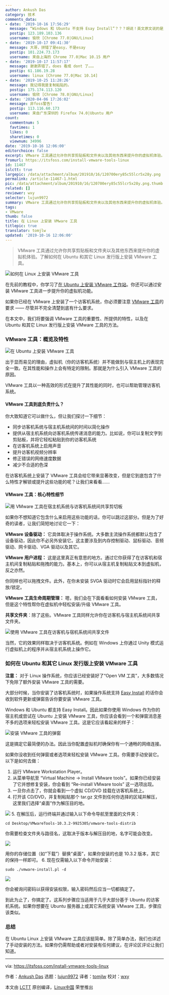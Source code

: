 ```yaml
---
author: Ankush Das
category: 技术
comments_data:
- date: '2019-10-16 17:56:29'
  message: “Windows 和 Ubuntu 不支持 Esay Install”？？？胡说！英文原文说的是支持，怎么翻译成不支持了？
  postip: 123.189.103.136
  username: 愉欣 [Chrome 77.0|GNU/Linux]
- date: '2019-10-17 09:41:30'
  message: 大哥，拼错了是easy，不是esay
  postip: 101.224.73.173
  username: 来自上海的 Chrome 77.0|Mac 10.15 用户
- date: '2019-10-17 11:57:17'
  message: 谢谢弄错了。does 看成 dont 了。。。
  postip: 61.186.19.28
  username: linux [Chrome 77.0|Mac 10.14]
- date: '2019-10-25 11:28:26'
  message: 我记得我是复制粘贴的。
  postip: 175.174.113.120
  username: 愉欣 [Chrome 78.0|GNU/Linux]
- date: '2020-04-06 17:26:02'
  message: 非foss警告!
  postip: 113.116.60.173
  username: 来自广东深圳的 Firefox 74.0|Ubuntu 用户
count:
  commentnum: 5
  favtimes: 1
  likes: 0
  sharetimes: 0
  viewnum: 34996
date: '2019-10-16 12:06:00'
editorchoice: false
excerpt: VMware 工具通过允许你共享剪贴板和文件夹以及其他东西来提升你的虚拟机体验。
fromurl: https://itsfoss.com/install-vmware-tools-linux
id: 11467
islctt: true
largepic: /data/attachment/album/201910/16/120700ery85c55lcr5x28y.png
permalink: /article-11467-1.html
pic: /data/attachment/album/201910/16/120700ery85c55lcr5x28y.png.thumb.jpg
related: []
reviewer: wxy
selector: lujun9972
summary: VMware 工具通过允许你共享剪贴板和文件夹以及其他东西来提升你的虚拟机体验。
tags:
- VMware
thumb: false
title: 在 Linux 上安装 VMware 工具
titlepic: true
translator: tomjlw
updated: '2019-10-16 12:06:00'
---
```



> 
> VMware 工具通过允许你共享剪贴板和文件夹以及其他东西来提升你的虚拟机体验。了解如何在 Ubuntu 和其它 Linux 发行版上安装 VMware 工具。
> 
> 
> 


![如何在 Linux 上安装 VMware 工具](/data/attachment/album/201910/16/120700ery85c55lcr5x28y.png)


在先前的教程中，你学习了[在 Ubuntu 上安装 VMware 工作站](https://itsfoss.com/install-vmware-player-ubuntu-1310/)。你还可以通过安装 VMware 工具进一步提升你的虚拟机功能。


如果你已经在 VMware 上安装了一个访客机系统，你必须要注意 [VMware 工具](https://kb.vmware.com/s/article/340)的要求 —— 尽管并不完全清楚到底有什么要求。


在本文中，我们将要强调 VMware 工具的重要性、所提供的特性，以及在 Ubuntu 和其它 Linux 发行版上安装 VMware 工具的方法。


### VMware 工具：概览及特性


![在 Ubuntu 上安装 VMware 工具](/data/attachment/album/201910/16/120702zneuuly1ues4jf46.jpg)


出于显而易见的理由，虚拟机（你的访客机系统）并不能做到与宿主机上的表现完全一致。在其性能和操作上会有特定的限制。那就是为什么引入 VMware 工具的原因。


VMware 工具以一种高效的形式在提升了其性能的同时，也可以帮助管理访客机系统。


#### VMware 工具到底负责什么？


你大致知道它可以做什么，但让我们探讨一下细节：


* 同步访客机系统与宿主机系统间的时间以简化操作
* 提供从宿主机系统向访客机系统传递消息的能力。比如说，你可以复制文字到剪贴板，并将它轻松粘贴到你的访客机系统
* 在访客机系统上启用声音
* 提升访客机视频分辨率
* 修正错误的网络速度数据
* 减少不合适的色深


在访客机系统上安装了 VMware 工具会给它带来显著改变，但是它到底包含了什么特性才解锁或提升这些功能的呢？让我们来看看……


#### VMware 工具：核心特性细节


![用 VMware 工具在宿主机系统与访客机系统间共享剪切板](/data/attachment/album/201910/16/120714gdcjtg8pprhjgd8y.gif)


如果你不想知道它包含什么来启用这些功能的话，你可以跳过这部分。但是为了好奇的读者，让我们简短地讨论它一下：


**VMware 设备驱动：** 它具体取决于操作系统。大多数主流操作系统都默认包含了设备驱动，因此你不必另外安装它。这主要涉及到内存控制驱动、鼠标驱动、音频驱动、网卡驱动、VGA 驱动以及其它。


**VMware 用户进程：** 这是这里真正有意思的地方。通过它你获得了在访客机和宿主机间复制粘贴和拖拽的能力。基本上，你可以从宿主机复制粘贴文本到虚拟机，反之亦然。


你同样也可以拖拽文件。此外，在你未安装 SVGA 驱动时它会启用鼠标指针的释放/锁定。


**VMware 工具生命周期管理：** 嗯，我们会在下面看看如何安装 VMware 工具，但是这个特性帮你在虚拟机中轻松安装/升级 VMware 工具。


**共享文件夹**：除了这些。VMware 工具同样允许你在访客机与宿主机系统间共享文件夹。


![使用 VMware 工具在访客机与宿机系统间共享文件](/data/attachment/album/201910/16/120721fnoq3ggntdzzqizq.jpg)


当然，它的效果同样取决于访客机系统。例如在 Windows 上你通过 Unity 模式运行虚拟机上的程序并从宿主机系统上操作它。


### 如何在 Ubuntu 和其它 Linux 发行版上安装 VMware 工具


**注意：** 对于 Linux 操作系统，你应该已经安装好了“Open VM 工具”，大多数情况下免除了额外安装 VMware 工具的需要。


大部分时候，当你安装了访客机系统时，如果操作系统支持 [Easy Install](https://docs.vmware.com/en/VMware-Workstation-Player-for-Linux/15.0/com.vmware.player.linux.using.doc/GUID-3F6B9D0E-6CFC-4627-B80B-9A68A5960F60.html) 的话你会收到软件更新或弹窗告诉你要安装 VMware 工具。


Windows 和 Ubuntu 都支持 Easy Install。因此如果你使用 Windows 作为你的宿主机或尝试在 Ubuntu 上安装 VMware 工具，你应该会看到一个和弹窗消息差不多的选项来轻松安装 VMware 工具。这是它应该看起来的样子：


![安装 VMware 工具的弹窗](/data/attachment/album/201910/16/120722zziw4mihb4ieqdu4.jpg)


这是搞定它最简便的办法。因此当你配置虚拟机时确保你有一个通畅的网络连接。


如果你没收到任何弹窗或者选项来轻松安装 VMware 工具。你需要手动安装它。以下是如何去做：


1. 运行 VMware Workstation Player。
2. 从菜单导航至 “Virtual Machine -> Install VMware tools”。如果你已经安装了它并想修复安装，你会看到 “Re-install VMware tools” 这一选项出现。
3. 一旦你点击了，你就会看到一个虚拟 CD/DVD 挂载在访客机系统上。
4. 打开该 CD/DVD，并复制粘贴那个 tar.gz 文件到任何你选择的区域并解压，这里我们选择“桌面”作为解压目的地。


![](/data/attachment/album/201910/16/120725wxyde8yx8ydhkd3c.jpg)
5. 在解压后，运行终端并通过输入以下命令导航至里面的文件夹：



```
cd Desktop/VMwareTools-10.3.2-9925305/vmware-tools-distrib
```

你需要检查文件夹与路径名，这取决于版本与解压目的地，名字可能会改变。


![](/data/attachment/album/201910/16/120726qc677ap7z00p76ii.jpg)


用你的存储位置（如“下载”）替换“桌面”，如果你安装的也是 10.3.2 版本，其它的保持一样即可。
6. 现在仅需输入以下命令开始安装：



```
sudo ./vmware-install.pl -d
```

![](/data/attachment/album/201910/16/120728idnry96yawdqh2tw.jpg)


你会被询问密码以获得安装权限，输入密码然后应当一切都搞定了。


到此为止了，你搞定了。这系列步骤应当适用于几乎大部分基于 Ubuntu 的访客机系统。如果你想要在 Ubuntu 服务器上或其它系统安装 VMware 工具，步骤应该类似。


### 总结


在 Ubuntu Linux 上安装 VMware 工具应该挺简单。除了简单办法，我们也详述了手动安装的方法。如果你仍需帮助或者对安装有任何建议，在评论区评论让我们知道。




---


via: <https://itsfoss.com/install-vmware-tools-linux>


作者：[Ankush Das](https://itsfoss.com/author/ankush/) 选题：[lujun9972](https://github.com/lujun9972) 译者：[tomjlw](https://github.com/tomjlw) 校对：[wxy](https://github.com/wxy)


本文由 [LCTT](https://github.com/LCTT/TranslateProject) 原创编译，[Linux中国](https://linux.cn/) 荣誉推出